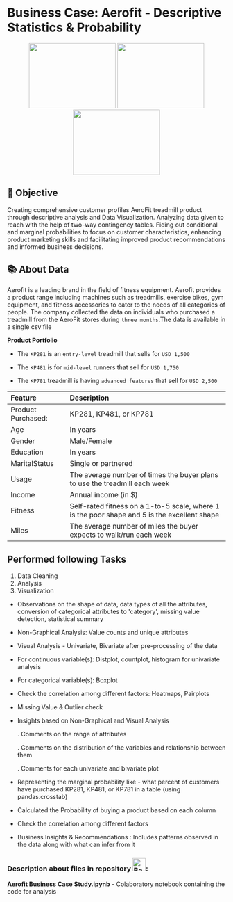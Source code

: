 # Business Case: Aerofit -  Descriptive Statistics & Probability
<div align="center">
  <img src="https://github.com/yashika-malhotra/Aerofit-Descriptive-Statistics-Probability/assets/154385962/c3b6f2d2-ec24-47c8-a810-871cf938fcd3" width = 200 height =150/>
  <img src="https://github.com/yashika-malhotra/Aerofit-Descriptive-Statistics-Probability/assets/154385962/7e13a4a3-dfe2-41d8-9407-15138bdc28e8" width = 200 height =150/>
  <img src="https://github.com/yashika-malhotra/Aerofit-Descriptive-Statistics-Probability/assets/154385962/0fef71de-e8fb-432f-a746-de764ccd74e5" width = 200 height =150/>
</div>

## 🎯 Objective
Creating comprehensive customer profiles AeroFit treadmill product through descriptive analysis and Data Visualization. Analyzing data given to reach with the help of two-way contingency tables. Fiding out conditional and marginal probabilities to focus on customer characteristics, enhancing product marketing skills and facilitating improved product recommendations and informed business decisions.


## 📚 About Data
Aerofit is a leading brand in the field of fitness equipment. Aerofit provides a product range including machines such as treadmills, exercise bikes, gym equipment, and fitness accessories to cater to the needs of all categories of people.
The company collected the data on individuals who purchased a treadmill from the AeroFit stores during `three months`.The data is available in a single csv file 

**Product Portfolio**

- The `KP281` is an `entry-level` treadmill that sells for `USD 1,500`

- The `KP481` is for `mid-level` runners that sell for `USD 1,750`

- The `KP781` treadmill is having `advanced features` that sell for `USD 2,500`
  
| Feature | Description |
|:--------|:------------|
| Product Purchased: | KP281, KP481, or KP781 |
| Age | In years |
| Gender | Male/Female |
| Education | In years |
| MaritalStatus | Single or partnered |
| Usage | The average number of times the buyer plans to use the treadmill each week |
| Income | Annual income (in $) | 
| Fitness | Self-rated fitness on a 1-to-5 scale, where 1 is the poor shape and 5 is the excellent shape | 
| Miles | The average number of miles the buyer expects to walk/run each week | 


## Performed following Tasks
1. Data Cleaning
2. Analysis
3. Visualization

- Observations on the shape of data, data types of all the attributes, conversion of categorical attributes to 'category', missing value detection, statistical summary

- Non-Graphical Analysis: Value counts and unique attributes ​
- Visual Analysis - Univariate, Bivariate after pre-processing of the data
- For continuous variable(s): Distplot, countplot, histogram for univariate analysis 
- For categorical variable(s): Boxplot 
- Check the correlation among different factors: Heatmaps, Pairplots 
- Missing Value & Outlier check

- Insights based on Non-Graphical and Visual Analysis
  
    . Comments on the range of attributes
  
    . Comments on the distribution of the variables and relationship between them
  
    . Comments for each univariate and bivariate plot

- Representing the marginal probability like - what percent of customers have purchased KP281, KP481, or KP781 in a table (using pandas.crosstab)
- Calculated the Probability of buying a product based on each column
-  Check the correlation among different factors
  
- Business Insights & Recommendations : Includes patterns observed in the data along with what can infer from it


### Description about files in repository <img src="https://raw.githubusercontent.com/Tarikul-Islam-Anik/Animated-Fluent-Emojis/master/Emojis/Hand%20gestures/Backhand%20Index%20Pointing%20Down%20Light%20Skin%20Tone.png" alt="Backhand Index Pointing Down Light Skin Tone" width="30" height="30" />:

**Aerofit Business Case Study.ipynb** - Colaboratory notebook containing the code for analysis
 
